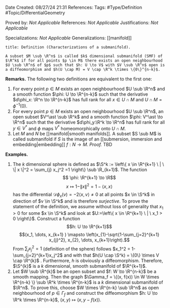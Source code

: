 <div class="topSpace"></div>

Date Created: 08/27/24 21:31
References: 
Tags: #Type/Definition #Topic/DifferentialGeometry

Proved by: <i>Not Applicable</i>
References: <i>Not Applicable</i>
Justifications: <i>Not Applicable</i>

Specializations: <i>Not Applicable</i>
Generalizations: [[manifold]]

``` ad-Definition
title: Definition (Characterizations of a submanifold).

A subset $M \sub \R^n$ is called $k$ dimensional submanifold (SMF) of $\R^k$ if for all points $p \in M$ there exists an open neighbourhood $U \sub \R^n$ of $p$ such that $h: U \to V$ with $V \sub \R^n$ open is a diffeomorphism and $h(U \cap M) = V \cap \R^k \times \{0\}^{n-k}$.
```

**Remarks.**
The following two definitions are equivalent to the first one:
1. For every point $p \in M$ exists an open neighbourhood $U \sub \R^n$ and a smooth function $\phi: U \to \R^{n-k}$ such that the derivative $d\phi_x: \R^n \to \R^{n-k}$ has full rank for all $x \in U \cap M$ and $U \cap M = \phi^{-1}(0)$.
2. For every point $p \in M$ exists an open neighbourhood $U \sub \R^n$, an open subset $V^\ast \sub \R^k$ and a smooth function $\phi: V^\ast \to \R^n$ such that the derivative $d\phi_y:\R^k \to \R^n$ has full rank for all $y \in V^\ast$ and $\phi$ maps $V^\ast$ homeomorphically onto $U \cap M$. 
3. Let $M$ and $N$ be [[manifold|smooth manifolds]]. A subset $S \sub M$ is called submanifold if $S$ is the image of an [[submersion, immersion and embedding|embedding]] $f: N \to M$.
*Proof.* TBD

**Examples.**
1.  The $k$ dimensional sphere is defined as $\S^k := \left\{ x \in \R^{k+1} \ | \ \| x \|^2 = \sum_{j} x_j^2 =1  \right\} \sub \R_{k+1}$. The function $$ \phi: \R^{k+1} \to \R$$ $$x \mapsto 1-\| x\|^2 = 1 - \langle x, x \rangle$$ has the differential $\mathcal{D}\phi_x(v) = -2 \langle x, v \rangle \neq 0$ at all points $x \in \S^k$ in direction of $v \in \S^k$ and is therefore *surjective*. 
		To prove the statement of the definition, we assume without loss of generality that $x_1 > 0$ for some $x \in \S^k$ and look at $U:=\left\{ x \in \R^{k+1} \ |  \ x_1 > 0 \right\}$. Construct a function $$h: U \to \R^{k+1}$$ $$(x_1, \dots, x_{k+1} ) \mapsto \left(x_{1}-\sqrt{1-\sum_{j=2}^{k+1} x_{j}^2}, x_{2}, \dots, x_{k+1}\right).$$ From $\sum_j x_j^2 = 1$ (definition of the sphere) follows $x_1^2 = 1-\sum_{j=2}^{k+1}x_j^2$ and with that $h(U \cap \S^k) = \{0\} \times  V \cap \R^{k}$ . Furthermore, $h$ is obviously a diffeomorphism. Therefore, $\S^{k}$ is a $k$ dimensional, smooth submanifold of $\R^{k+1}$.
2. Let $W \sub \R^{k}$ be an open subset and $f: W \to \R^{n-k}$ be a smooth mapping. Then the graph $\Gamma_f = \{(x, f(x)) \in W \times \R^{n-k} \} \sub \R^k \times \R^{n-k}$ is a $k$ dimensional submanifold of $\R^n$. To prove this, choose $W \times \R^{n-k} \sub \R^n$ as open neighbourhood of $p \in \Gamma_f$ and construct the diffeomorphism $h: U \to \R^k \times \R^{n-k}$, $(x,y) \mapsto (x, y-f(x))$.